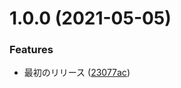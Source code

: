 # 1.0.0 (2021-05-05)


### Features

* 最初のリリース ([23077ac](https://github.com/MT224244/priconner-shiritori/commit/23077ac22fe92e88da7e921f999e666a6720ebbf))
